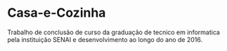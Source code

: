 # Casa-e-Cozinha

Trabalho de conclusão de curso da graduação de tecnico em informatica pela instituição SENAI e desenvolvimento ao longo do ano de 2016.
